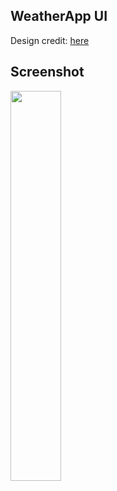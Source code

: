 ## WeatherApp UI 
Design credit: [here ](https://dribbble.com/shots/14783379-Weather-Forecast-Exploration/attachments/6489225?mode=media)
## Screenshot 
<img src="https://user-images.githubusercontent.com/11019488/131190261-6c337fb0-f1c1-4390-9ab1-9584ab757b50.png" width="40%" />
 
